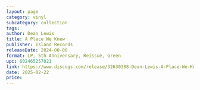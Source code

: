 ```yaml
---
layout: page
category: vinyl
subcategory: collection
tags:
author: Dean Lewis
title: A Place We Knew
publisher: Island Records
releaseDate: 2024-00-00
format: LP, 5th Anniversary, Reissue, Green
upc: 602465257021
link: https://www.discogs.com/release/32630388-Dean-Lewis-A-Place-We-Knew
date: 2025-02-22
price:
---
```


